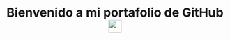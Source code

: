 <!-- Title -->
<h1 align="center">Bienvenido a mi portafolio de GitHub
  <img src="https://raw.githubusercontent.com/iampavangandhi/iampavangandhi/master/gifs/Hi.gif" 
       width="30px">
  </h2></h1>

  

